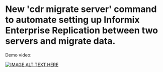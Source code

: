 # New 'cdr migrate server' command to automate setting up Informix Enterprise Replication between two servers and migrate data.

Demo video: 

[![IMAGE ALT TEXT HERE](https://img.youtube.com/vi/QKmns1OkpKU/0.jpg)](https://www.youtube.com/watch?v=QKmns1OkpKU)
